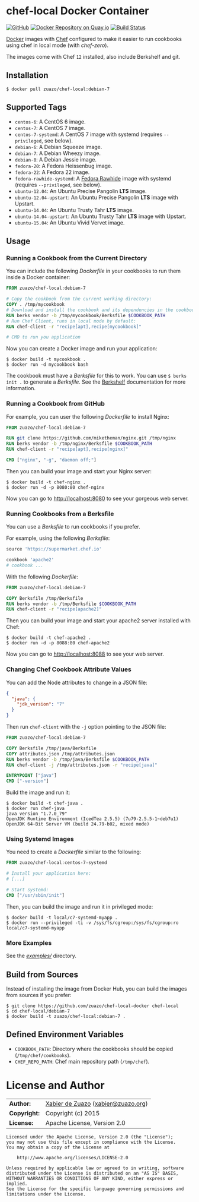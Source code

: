 # chef-local Docker Container
[![GitHub](http://img.shields.io/badge/github-zuazo/chef-local-docker-blue.svg?style=flat)](https://github.com/zuazo/chef-local-docker) [![Docker Repository on Quay.io](https://quay.io/repository/zuazo/chef-local/status "Docker Repository on Quay.io")](https://quay.io/repository/zuazo/chef-local) [![Build Status](http://img.shields.io/travis/zuazo/chef-local-docker.svg?style=flat)](https://travis-ci.org/zuazo/chef-local-docker)

[Docker](https://www.docker.com/) images with [Chef](https://www.chef.io/) configured to make it easier to run cookbooks using chef in local mode (with *chef-zero*).

The images come with Chef `12` installed, also include Berkshelf and git.

## Installation

    $ docker pull zuazo/chef-local:debian-7

## Supported Tags

* `centos-6`: A CentOS 6 image.
* `centos-7`: A CentOS 7 image.
* `centos-7-systemd`: A CentOS 7 image with systemd (requires `--privileged`, see below).
* `debian-6`: A Debian Squeeze image.
* `debian-7`: A Debian Wheezy image.
* `debian-8`: A Debian Jessie image.
* `fedora-20`: A Fedora Heissenbug image.
* `fedora-22`: A Fedora 22 image.
* `fedora-rawhide-systemd`: A [Fedora Rawhide](https://fedoraproject.org/wiki/Releases/Rawhide) image with systemd (requires `--privileged`, see below).
* `ubuntu-12.04`: An Ubuntu Precise Pangolin **LTS** image.
* `ubuntu-12.04-upstart`: An Ubuntu Precise Pangolin **LTS** image with Upstart.
* `ubuntu-14.04`: An Ubuntu Trusty Tahr **LTS** image.
* `ubuntu-14.04-upstart`: An Ubuntu Trusty Tahr **LTS** image with Upstart.
* `ubuntu-15.04`: An Ubuntu Vivid Vervet image.

## Usage

### Running a Cookbook from the Current Directory

You can include the following *Dockerfile* in your cookbooks to run them inside a Docker container:

```Dockerfile
FROM zuazo/chef-local:debian-7

# Copy the cookbook from the current working directory:
COPY . /tmp/mycookbook
# Download and install the cookbook and its dependencies in the cookbook path:
RUN berks vendor -b /tmp/mycookbook/Berksfile $COOKBOOK_PATH
# Run Chef Client, runs in local mode by default:
RUN chef-client -r "recipe[apt],recipe[mycookbook]"

# CMD to run you application
```

Now you can create a Docker image and run your application:

    $ docker build -t mycookbook .
    $ docker run -d mycookbook bash

The cookbook must have a *Berksfile* for this to work. You can use `$ berks init .` to generate a *Berksfile*. See the [Berkshelf](http://berkshelf.com/) documentation for more information.

### Running a Cookbook from GitHub

For example, you can user the following *Dockerfile* to install Nginx:

```Dockerfile
FROM zuazo/chef-local:debian-7

RUN git clone https://github.com/miketheman/nginx.git /tmp/nginx
RUN berks vendor -b /tmp/nginx/Berksfile $COOKBOOK_PATH
RUN chef-client -r "recipe[apt],recipe[nginx]"

CMD ["nginx", "-g", "daemon off;"]
```

Then you can build your image and start your Nginx server:

    $ docker build -t chef-nginx .
    $ docker run -d -p 8080:80 chef-nginx

Now you can go to [http://localhost:8080](http://localhost:8080) to see your gorgeous web server.

### Running Cookbooks from a Berksfile

You can use a *Berksfile* to run cookbooks if you prefer.

For example, using the following *Berksfile*:

```ruby
source 'https://supermarket.chef.io'

cookbook 'apache2'
# cookbook ...
```

With the following *Dockerfile*:

```Dockerfile
FROM zuazo/chef-local:debian-7

COPY Berksfile /tmp/Berksfile
RUN berks vendor -b /tmp/Berksfile $COOKBOOK_PATH
RUN chef-client -r "recipe[apache2]"
```

Then you can build your image and start your apache2 server installed with Chef:

    $ docker build -t chef-apache2 .
    $ docker run -d -p 8088:80 chef-apache2

Now you can go to [http://localhost:8088](http://localhost:8088) to see your web server.

### Changing Chef Cookbook Attribute Values

You can add the Node attributes to change in a JSON file:

```json
{
  "java": {
    "jdk_version": "7"
  }
}
```

Then run `chef-client` with the `-j` option pointing to the JSON file:

```Dockerfile
FROM zuazo/chef-local:debian-7

COPY Berksfile /tmp/java/Berksfile
COPY attributes.json /tmp/attributes.json
RUN berks vendor -b /tmp/java/Berksfile $COOKBOOK_PATH
RUN chef-client -j /tmp/attributes.json -r "recipe[java]"

ENTRYPOINT ["java"]
CMD ["-version"]
```

Build the image and run it:

    $ docker build -t chef-java .
    $ docker run chef-java
    java version "1.7.0_79"
    OpenJDK Runtime Environment (IcedTea 2.5.5) (7u79-2.5.5-1~deb7u1)
    OpenJDK 64-Bit Server VM (build 24.79-b02, mixed mode)

### Using Systemd Images

You need to create a *Dockerfile* similar to the following:

```Dockerfile
FROM zuazo/chef-local:centos-7-systemd

# Install your application here:
# [...]

# Start systemd:
CMD ["/usr/sbin/init"]
```

Then, you can build the image and run it in privileged mode:

    $ docker build -t local/c7-systemd-myapp .
    $ docker run --privileged -ti -v /sys/fs/cgroup:/sys/fs/cgroup:ro local/c7-systemd-myapp

### More Examples

See the [*examples/*](https://github.com/zuazo/chef-local-docker/tree/master/examples) directory.

## Build from Sources

Instead of installing the image from Docker Hub, you can build the images from sources if you prefer:

    $ git clone https://github.com/zuazo/chef-local-docker chef-local
    $ cd chef-local/debian-7
    $ docker build -t zuazo/chef-local:debian-7 .

## Defined Environment Variables

* `COOKBOOK_PATH`: Directory where the cookbooks should be copied
  (`/tmp/chef/cookbooks`).
* `CHEF_REPO_PATH`: Chef main repository path (`/tmp/chef`).

# License and Author

|                      |                                          |
|:---------------------|:-----------------------------------------|
| **Author:**          | [Xabier de Zuazo](https://github.com/zuazo) (xabier@zuazo.org)
| **Copyright:**       | Copyright (c) 2015
| **License:**         | Apache License, Version 2.0

```
Licensed under the Apache License, Version 2.0 (the "License");
you may not use this file except in compliance with the License.
You may obtain a copy of the License at

    http://www.apache.org/licenses/LICENSE-2.0

Unless required by applicable law or agreed to in writing, software
distributed under the License is distributed on an "AS IS" BASIS,
WITHOUT WARRANTIES OR CONDITIONS OF ANY KIND, either express or implied.
See the License for the specific language governing permissions and
limitations under the License.
```
